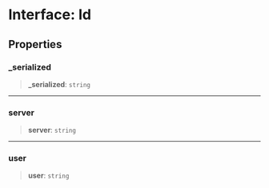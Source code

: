 # Interface: Id

## Properties

### \_serialized

> **\_serialized**: `string`

***

### server

> **server**: `string`

***

### user

> **user**: `string`
